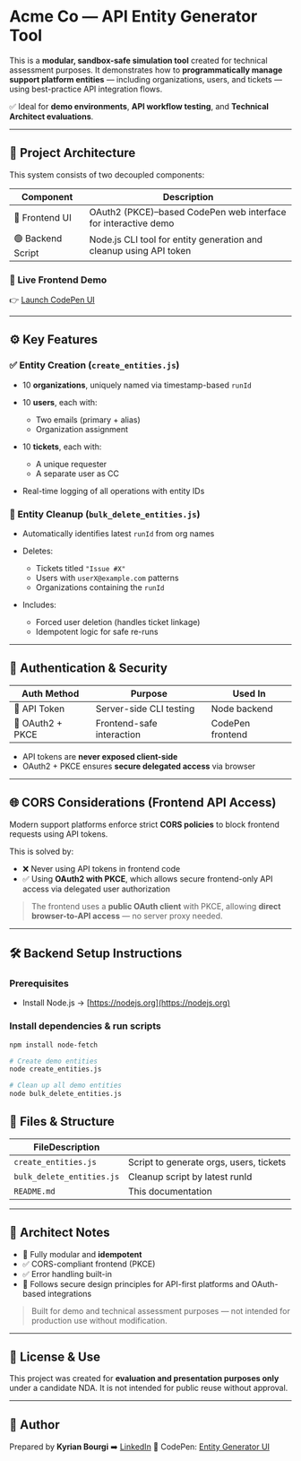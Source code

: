 # Acme Co — API Entity Generator Tool

This is a **modular, sandbox-safe simulation tool** created for technical assessment purposes.
It demonstrates how to **programmatically manage support platform entities** — including organizations, users, and tickets — using best-practice API integration flows.

✅ Ideal for **demo environments**, **API workflow testing**, and **Technical Architect evaluations**.

---

## 🧩 Project Architecture

This system consists of two decoupled components:

| Component         | Description                                                        |
| ----------------- | ------------------------------------------------------------------ |
| 🔵 Frontend UI    | OAuth2 (PKCE)–based CodePen web interface for interactive demo     |
| 🟢 Backend Script | Node.js CLI tool for entity generation and cleanup using API token |

### 🔗 Live Frontend Demo

👉 [Launch CodePen UI](https://codepen.io/Kyrian-Bourgi/pen/empBQbe)

---

## ⚙️ Key Features

### ✅ Entity Creation (`create_entities.js`)

* 10 **organizations**, uniquely named via timestamp-based `runId`
* 10 **users**, each with:

  * Two emails (primary + alias)
  * Organization assignment
* 10 **tickets**, each with:

  * A unique requester
  * A separate user as CC
* Real-time logging of all operations with entity IDs

### 🧹 Entity Cleanup (`bulk_delete_entities.js`)

* Automatically identifies latest `runId` from org names
* Deletes:

  * Tickets titled `"Issue #X"`
  * Users with `userX@example.com` patterns
  * Organizations containing the `runId`
* Includes:

  * Forced user deletion (handles ticket linkage)
  * Idempotent logic for safe re-runs

---

## 🔐 Authentication & Security

| Auth Method      | Purpose                   | Used In          |
| ---------------- | ------------------------- | ---------------- |
| 🔑 API Token     | Server-side CLI testing   | Node backend     |
| 🔐 OAuth2 + PKCE | Frontend-safe interaction | CodePen frontend |

* API tokens are **never exposed client-side**
* OAuth2 + PKCE ensures **secure delegated access** via browser

---

## 🌐 CORS Considerations (Frontend API Access)

Modern support platforms enforce strict **CORS policies** to block frontend requests using API tokens.

This is solved by:

* ❌ Never using API tokens in frontend code
* ✅ Using **OAuth2 with PKCE**, which allows secure frontend-only API access via delegated user authorization

> The frontend uses a **public OAuth client** with PKCE, allowing **direct browser-to-API access** — no server proxy needed.

---

## 🛠 Backend Setup Instructions

### Prerequisites

* Install Node.js → [https://nodejs.org](https://nodejs.org)

### Install dependencies & run scripts

```bash
npm install node-fetch

# Create demo entities
node create_entities.js

# Clean up all demo entities
node bulk_delete_entities.js
```

## 📁 Files & Structure

| FileDescription           |                                         |
| ------------------------- | --------------------------------------- |
| `create_entities.js`      | Script to generate orgs, users, tickets |
| `bulk_delete_entities.js` | Cleanup script by latest runId          |
| `README.md`               | This documentation                      |

---

## 🧠 Architect Notes

* 🔄 Fully modular and **idempotent**
* ✅ CORS-compliant frontend (PKCE)
* ✅ Error handling built-in
* 🎯 Follows secure design principles for API-first platforms and OAuth-based integrations

> Built for demo and technical assessment purposes — not intended for production use without modification.

---

## 📘 License & Use

This project was created for **evaluation and presentation purposes only** under a candidate NDA.
It is not intended for public reuse without approval.

---

## 👤 Author

Prepared by **Kyrian Bourgi**
➡️ [LinkedIn](https://www.linkedin.com/in/kyrian-bourgi-715200b3/)
🎯 CodePen: [Entity Generator UI](https://codepen.io/Kyrian-Bourgi/pen/empBQbe)
